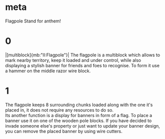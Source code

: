 # meta
Flagpole
Stand for anthem!

# 0
|[multiblock]{mb:"II:Flagpole"}|
The flagpole is a multiblock which allows to mark nearby territory, keep it loaded and under control, while also
displaying a stylish banner for friends and foes to recognise. To form it use a hammer on the middle razor wire block.

# 1
The flagpole keeps 8 surrounding chunks loaded along with the one it's placed in, it does not require any resources to
do so. <br> Its another function is a display for banners in form of a flag. To place a banner use it on one of the
wooden pole blocks. If you have decided to invade someone else's property or just want to update your banner design, you
can remove the placed banner by using wire cutters.